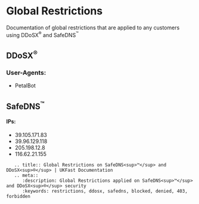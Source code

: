 # Global Restrictions

Documentation of global restrictions that are applied to any customers using DDoSX<sup>®</sup> and SafeDNS<sup>™</sup>

## DDoSX<sup>®</sup>
### User-Agents:
* PetalBot
## SafeDNS<sup>™</sup>
#### IPs:
* 39.105.171.83
* 39.96.129.118
* 205.198.12.8
* 116.62.21.155

```eval_rst
   .. title:: Global Restrictions on SafeDNS<sup>™</sup> and DDoSX<sup>®</sup> | UKFast Documentation 
   .. meta::  
      :description: Global Restrictions applied on SafeDNS<sup>™</sup> and DDoSX<sup>®</sup> security
      :keywords: restrictions, ddosx, safedns, blocked, denied, 403, forbidden
```
